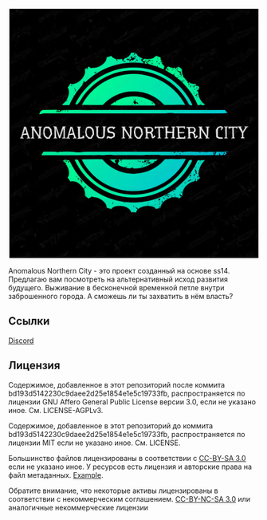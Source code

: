 <p align="center"> <img alt="Space Station 14" width="500" height="500" src="https://github.com/Insurgent679/Anomalous-Northern-City-space-station14/blob/master/Resources/Textures/Logo/Anomalus_Northern_City.png" /></p>

Anomalous Northern City - это проект созданный на основе ss14. Предлагаю вам посмотреть на альтернативный исход развития будущего. Выживание в бесконечной временной петле внутри заброшенного города. А сможешь ли ты захватить в нём власть?

## Ссылки

[Discord](https://discord.gg/ucc4wvr8fc)

## Лицензия

Содержимое, добавленное в этот репозиторий после коммита bd193d5142230c9daee2d25e1854e1e5c19733fb, распространяется по лицензии GNU Affero General Public License версии 3.0, если не указано иное. См. LICENSE-AGPLv3.

Содержимое, добавленное в этот репозиторий до коммита bd193d5142230c9daee2d25e1854e1e5c19733fb, распространяется по лицензии MIT если не указано иное. См. LICENSE.

Большинство файлов лицензированы в соответствии с [CC-BY-SA 3.0](https://creativecommons.org/licenses/by-sa/3.0/) если не указано иное. У ресурсов есть лицензия и авторские права на файл метаданных. [Example](https://github.com/space-wizards/space-station-14/blob/master/Resources/Textures/Objects/Tools/crowbar.rsi/meta.json).

Обратите внимание, что некоторые активы лицензированы в соответствии с некоммерческим соглашением. [CC-BY-NC-SA 3.0](https://creativecommons.org/licenses/by-nc-sa/3.0/) или аналогичные некоммерческие лицензии
